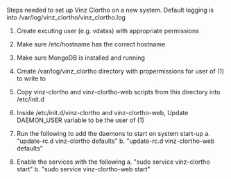 Steps needed to set up Vinz Clortho on a new system.  Default logging is into /var/log/vinz_clortho/vinz_clortho.log

1. Create excuting user (e.g. vdatas) with appropriate permissions

2. Make sure /etc/hostname has the correct hostname

3. Make sure MongoDB is installed and running

4. Create /var/log/vinz_clortho directory with propermissions for user of (1) to write to

5. Copy vinz-clortho and vinz-clortho-web scripts from this directory into /etc/init.d

6. Inside /etc/init.d/vinz-clortho and vinz-clortho-web, Update DAEMON_USER variable to be the user of (1)

7. Run the following to add the daemons to start on system start-up
   a. "update-rc.d vinz-clortho defaults"
   b. "update-rc.d vinz-clortho-web defaults"

8. Enable the services with the following
   a. "sudo service vinz-clortho start"
   b. "sudo service vinz-clortho-web start"
